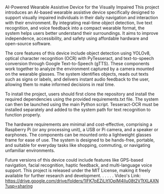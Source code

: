 AI-Powered Wearable Assistive Device for the Visually Impaired
This project introduces an AI-based wearable assistive device specifically designed to support visually impaired individuals 
in their daily navigation and interaction with their environment. By integrating real-time object detection, live text recognition, 
and voice feedback into a compact wearable format, the system helps users better understand their surroundings. It aims to improve 
independence, accessibility, and safety using affordable hardware and open-source software.

The core features of this device include object detection using YOLOv8, optical character recognition (OCR) with PyTesseract, and 
text-to-speech conversion through Google Text-to-Speech (gTTS). These components work together to analyze the environment captured 
by a camera mounted on the wearable glasses. The system identifies objects, reads out texts such as signs or labels, and delivers 
instant audio feedback to the user, allowing them to make informed decisions in real time.

To install the project, users should first clone the repository and install the required dependencies using the provided requirements.txt file. 
The system can then be launched using the main Python script. Tesseract-OCR must be installed separately and added to the system path 
for text recognition to function properly.

The hardware requirements are minimal and cost-effective, comprising a Raspberry Pi (or any processing unit), a USB or Pi camera, 
and a speaker or earphones. The components can be mounted onto a lightweight glasses frame for ease of use. The system is designed 
to be hands-free, portable, and suitable for everyday tasks like shopping, commuting, or navigating unfamiliar environments.

Future versions of this device could include features like GPS-based navigation, facial recognition, haptic feedback, and 
multi-language voice support. This project is released under the MIT License, making it freely available for further research 
and development.
.
.
.
.
.
Video's Link: https://drive.google.com/drive/folders/1lFK7pEZiLlt1OpIM4lIu08t2VTtXLAXN?usp=sharing
